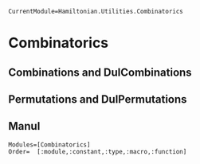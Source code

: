 ```@meta
CurrentModule=Hamiltonian.Utilities.Combinatorics
```

# Combinatorics

## Combinations and DulCombinations

## Permutations and DulPermutations

## Manul

```@autodocs
Modules=[Combinatorics]
Order=  [:module,:constant,:type,:macro,:function]
```
